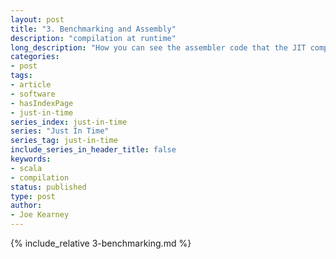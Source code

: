 ```yaml
---
layout: post
title: "3. Benchmarking and Assembly"
description: "compilation at runtime"
long_description: "How you can see the assembler code that the JIT compiler generates to be run on the actual CPU, explored by way of some examples of benchmarking."
categories:
- post
tags:
- article
- software
- hasIndexPage
- just-in-time
series_index: just-in-time
series: "Just In Time"
series_tag: just-in-time
include_series_in_header_title: false
keywords:
- scala
- compilation
status: published
type: post
author:
- Joe Kearney
---
```


{% include_relative 3-benchmarking.md %}
